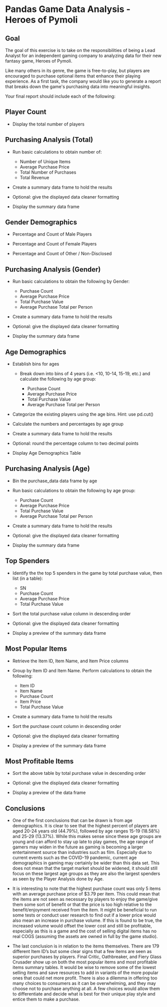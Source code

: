 # Pandas Game Data Analysis - Heroes of Pymoli

## Goal
The goal of this exercise is to take on the responsibilities of being a Lead Analyst for an independent gaming company to analyzing data for their new fantasy game, Heroes of Pymoli.

Like many others in its genre, the game is free-to-play, but players are encouraged to purchase optional items that enhance their playing experience. As a first task, the company would like you to generate a report that breaks down the game's purchasing data into meaningful insights.

Your final report should include each of the following:

## Player Count
 * Display the total number of players

## Purchasing Analysis (Total)
 * Run basic calculations to obtain number of: 
    * Number of Unique Items
    * Average Purchase Price
    * Total Number of Purchases
    * Total Revenue

* Create a summary data frame to hold the results


* Optional: give the displayed data cleaner formatting


* Display the summary data frame

## Gender Demographics

* Percentage and Count of Male Players


* Percentage and Count of Female Players


* Percentage and Count of Other / Non-Disclosed

## Purchasing Analysis (Gender)

* Run basic calculations to obtain the following by Gender:

    * Purchase Count
    * Average Purchase Price
    * Total Purchase Value
    * Average Purchase Total per Person

* Create a summary data frame to hold the results


* Optional: give the displayed data cleaner formatting


* Display the summary data frame

## Age Demographics

* Establish bins for ages

    * Break down into bins of 4 years (i.e. <10, 10-14, 15-19, etc.) and calculate the following by age group:

        * Purchase Count
        * Average Purchase Price
        * Total Purchase Value
        * Average Purchase Total per Person

* Categorize the existing players using the age bins. Hint: use pd.cut()


* Calculate the numbers and percentages by age group


* Create a summary data frame to hold the results


* Optional: round the percentage column to two decimal points


* Display Age Demographics Table

## Purchasing Analysis (Age)

* Bin the purchase_data data frame by age


* Run basic calculations to obtain the following by age group:

    * Purchase Count
    * Average Purchase Price
    * Total Purchase Value
    * Average Purchase Total per Person


* Create a summary data frame to hold the results


* Optional: give the displayed data cleaner formatting


* Display the summary data frame

## Top Spenders

* Identify the the top 5 spenders in the game by total purchase value, then list (in a table):

    * SN
    * Purchase Count
    * Average Purchase Price
    * Total Purchase Value

* Sort the total purchase value column in descending order


* Optional: give the displayed data cleaner formatting


* Display a preview of the summary data frame

## Most Popular Items

* Retrieve the Item ID, Item Name, and Item Price columns

* Group by Item ID and Item Name. Perform calculations to obtain the following:

    * Item ID
    * Item Name
    * Purchase Count
    * Item Price
    * Total Purchase Value

* Create a summary data frame to hold the results


* Sort the purchase count column in descending order


* Optional: give the displayed data cleaner formatting


* Display a preview of the summary data frame

## Most Profitable Items

* Sort the above table by total purchase value in descending order


* Optional: give the displayed data cleaner formatting


* Display a preview of the data frame

## Conclusions
* One of the first conclusions that can be drawn is from age demographics. It is clear to see that the highest percent of players are aged 20-24 years old (44.79%), followed by age ranges 15-19 (18.58%) and 25-29 (13.37%). While this makes sense since these age groups are young and can afford to stay up late to play games, the age range of gamers may widen in the future as gaming is becoming a larger entertainment source than industries such as film. Especially due to current events such as the COVID-19 pandemic, current age demographics in gaming may certainly be wider than this data set. This does not mean that the target market should be widened, it should still focus on these largest age groups as they are also the largest spenders as seen by the Player Analysis done by Age.
* It is interesting to note that the highest purchase count was only 5 items with an average purchase price of $3.79 per item. This could mean that the items are not seen as necessary by players to enjoy the game/give them some sort of benefit or that the price is too high relative to the benefit/enjoyment received from the item. It might be beneficial to run some tests or conduct user research to find out if a lower price would also mean an increase in purchase volume. If this is found to be true, the increased volume would offset the lower cost and still be profitable, especially as this is a game and the cost of selling digital items has no real COGS (assuming the assets are owned in full by the game studio).

* The last conclusion is in relation to the items themselves. There are 179 different Item ID’s but some clear signs that a few items are seen as superior purchases by players. Final Critic, Oathbreaker, and Fiery Glass Crusader show up on both the most popular items and most profitable items summary tables. It would be wise to remove some of the lowest selling items and save resources to add in variants of the more popular ones that could net more profit. There is also a dilemma in offering too many choices to consumers as it can be overwhelming, and they may choose not to purchase anything at all. A few choices would allow them to differentiate and decide what is best for their unique play style and entice them to make a purchase.


